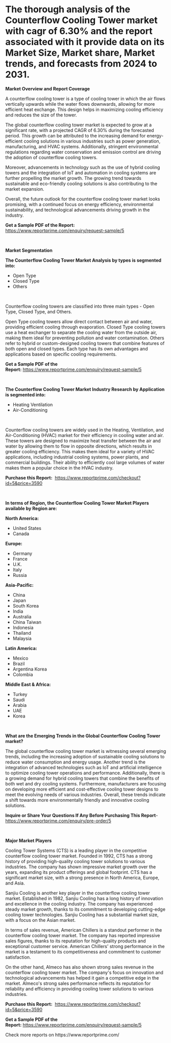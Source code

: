 <p><h1>The thorough analysis of the Counterflow Cooling Tower market with cagr of  6.30% and the report associated with it provide data on its Market Size, Market share, Market trends, and forecasts from 2024 to 2031.</h1></p><p><strong>Market Overview and Report Coverage</strong></p>
<p><p>A counterflow cooling tower is a type of cooling tower in which the air flows vertically upwards while the water flows downwards, allowing for more efficient heat exchange. This design helps in maximizing cooling efficiency and reduces the size of the tower.</p><p>The global counterflow cooling tower market is expected to grow at a significant rate, with a projected CAGR of 6.30% during the forecasted period. This growth can be attributed to the increasing demand for energy-efficient cooling solutions in various industries such as power generation, manufacturing, and HVAC systems. Additionally, stringent environmental regulations regarding water conservation and emission control are driving the adoption of counterflow cooling towers.</p><p>Moreover, advancements in technology such as the use of hybrid cooling towers and the integration of IoT and automation in cooling systems are further propelling the market growth. The growing trend towards sustainable and eco-friendly cooling solutions is also contributing to the market expansion.</p><p>Overall, the future outlook for the counterflow cooling tower market looks promising, with a continued focus on energy efficiency, environmental sustainability, and technological advancements driving growth in the industry.</p></p>
<p><strong>Get a Sample PDF of the Report:</strong> <a href="https://www.reportprime.com/enquiry/request-sample/5">https://www.reportprime.com/enquiry/request-sample/5</a></p>
<p>&nbsp;</p>
<p><strong>Market Segmentation</strong></p>
<p><strong>The Counterflow Cooling Tower Market Analysis by types is segmented into:</strong></p>
<p><ul><li>Open Type</li><li>Closed Type</li><li>Others</li></ul></p>
<p>&nbsp;</p>
<p><p>Counterflow cooling towers are classified into three main types - Open Type, Closed Type, and Others. </p><p>Open Type cooling towers allow direct contact between air and water, providing efficient cooling through evaporation. Closed Type cooling towers use a heat exchanger to separate the cooling water from the outside air, making them ideal for preventing pollution and water contamination. Others refer to hybrid or custom-designed cooling towers that combine features of both open and closed types. Each type has its own advantages and applications based on specific cooling requirements.</p></p>
<p><strong>Get a Sample PDF of the Report:</strong>&nbsp;<a href="https://www.reportprime.com/enquiry/request-sample/5">https://www.reportprime.com/enquiry/request-sample/5</a></p>
<p>&nbsp;</p>
<p><strong>The Counterflow Cooling Tower Market Industry Research by Application is segmented into:</strong></p>
<p><ul><li>Heating Ventilation</li><li>Air-Conditioning</li></ul></p>
<p>&nbsp;</p>
<p><p>Counterflow cooling towers are widely used in the Heating, Ventilation, and Air-Conditioning (HVAC) market for their efficiency in cooling water and air. These towers are designed to maximize heat transfer between the air and water by allowing them to flow in opposite directions, which results in greater cooling efficiency. This makes them ideal for a variety of HVAC applications, including industrial cooling systems, power plants, and commercial buildings. Their ability to efficiently cool large volumes of water makes them a popular choice in the HVAC industry.</p></p>
<p><strong>Purchase this Report:</strong>&nbsp; <a href="https://www.reportprime.com/checkout?id=5&price=3590">https://www.reportprime.com/checkout?id=5&price=3590</a></p>
<p>&nbsp;</p>
<p><strong>In terms of Region, the Counterflow Cooling Tower Market Players available by Region are:</strong></p>
<p>
    <p> <strong> North America: </strong>
        <ul>
            <li>United States</li>
            <li>Canada</li>
        </ul>
        </p> 
    <p> <strong> Europe: </strong>
        <ul>
            <li>Germany</li>
            <li>France</li>
            <li>U.K.</li>
            <li>Italy</li>
            <li>Russia</li>
        </ul>
        </p> 
    <p> <strong> Asia-Pacific: </strong>
        <ul>
            <li>China</li>
            <li>Japan</li>
            <li>South Korea</li>
            <li>India</li>
            <li>Australia</li>
            <li>China Taiwan</li>
            <li>Indonesia</li>
            <li>Thailand</li>
            <li>Malaysia</li>
        </ul>
        </p> 
    <p> <strong> Latin America: </strong>
        <ul>
            <li>Mexico</li>
            <li>Brazil</li>
            <li>Argentina Korea</li>
            <li>Colombia</li>
        </ul>
        </p> 
    <p> <strong> Middle East & Africa: </strong>
        <ul>
            <li>Turkey</li>
            <li>Saudi</li>
            <li>Arabia</li>
            <li>UAE</li>
            <li>Korea</li>
        </ul>
    </p>
    </p>
<p>&nbsp;</p>
<p><strong>What are the Emerging Trends in the Global Counterflow Cooling Tower market?</strong></p>
<p><p>The global counterflow cooling tower market is witnessing several emerging trends, including the increasing adoption of sustainable cooling solutions to reduce water consumption and energy usage. Another trend is the integration of advanced technologies such as IoT and artificial intelligence to optimize cooling tower operations and performance. Additionally, there is a growing demand for hybrid cooling towers that combine the benefits of both wet and dry cooling systems. Furthermore, manufacturers are focusing on developing more efficient and cost-effective cooling tower designs to meet the evolving needs of various industries. Overall, these trends indicate a shift towards more environmentally friendly and innovative cooling solutions.</p></p>
<p><strong>Inquire or Share Your Questions If Any Before Purchasing This Report</strong>- <a href="https://www.reportprime.com/enquiry/pre-order/5">https://www.reportprime.com/enquiry/pre-order/5</a></p>
<p>&nbsp;</p>
<p><strong>Major Market Players</strong></p>
<p><p>Cooling Tower Systems (CTS) is a leading player in the competitive counterflow cooling tower market. Founded in 1992, CTS has a strong history of providing high-quality cooling tower solutions to various industries. The company has shown impressive market growth over the years, expanding its product offerings and global footprint. CTS has a significant market size, with a strong presence in North America, Europe, and Asia.</p><p>Sanjiu Cooling is another key player in the counterflow cooling tower market. Established in 1982, Sanjiu Cooling has a long history of innovation and excellence in the cooling industry. The company has experienced steady market growth, thanks to its commitment to developing cutting-edge cooling tower technologies. Sanjiu Cooling has a substantial market size, with a focus on the Asian market.</p><p>In terms of sales revenue, American Chillers is a standout performer in the counterflow cooling tower market. The company has reported impressive sales figures, thanks to its reputation for high-quality products and exceptional customer service. American Chillers' strong performance in the market is a testament to its competitiveness and commitment to customer satisfaction.</p><p>On the other hand, Almeco has also shown strong sales revenue in the counterflow cooling tower market. The company's focus on innovation and technological advancements has helped it gain a competitive edge in the market. Almeco's strong sales performance reflects its reputation for reliability and efficiency in providing cooling tower solutions to various industries.</p></p>
<p><strong>Purchase this Report:</strong>&nbsp;&nbsp;<a href="https://www.reportprime.com/checkout?id=5&price=3590">https://www.reportprime.com/checkout?id=5&price=3590</a></p>
<p></p>
<p><strong>Get a Sample PDF of the Report:</strong>&nbsp;<a href="https://www.reportprime.com/enquiry/request-sample/5">https://www.reportprime.com/enquiry/request-sample/5</a></p>
<p>Check more reports on https://www.reportprime.com/</p>